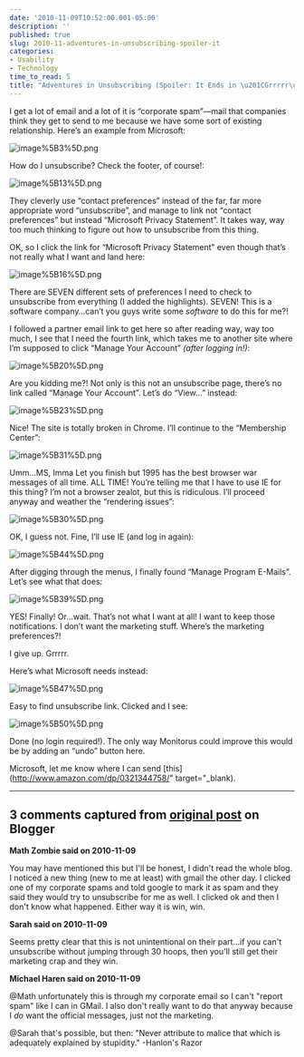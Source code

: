```yaml
---
date: '2010-11-09T10:52:00.001-05:00'
description: ''
published: true
slug: 2010-11-adventures-in-unsubscribing-spoiler-it
categories:
- Usability
- Technology
time_to_read: 5
title: "Adventures in Unsubscribing (Spoiler: It Ends in \u201CGrrrrr\u201D)"
---
```



I get a lot of email and a lot of it is “corporate spam”—mail that companies think they get to send to me because we have some sort of existing relationship. Here’s an example from Microsoft:

![image%5B3%5D.png](image%5B3%5D.png)

How do I unsubscribe? Check the footer, of course!:

![image%5B13%5D.png](image%5B13%5D.png)

They cleverly use “contact preferences” instead of the far, far more appropriate word “unsubscribe”, and manage to link not “contact preferences” but instead “Microsoft Privacy Statement”. It takes way, way too much thinking to figure out how to unsubscribe from this thing.

OK, so I click the link for “Microsoft Privacy Statement” even though that’s not really what I want and land here:

![image%5B16%5D.png](image%5B16%5D.png)

There are SEVEN different sets of preferences I need to check to unsubscribe from everything (I added the highlights). SEVEN! This is a software company…can’t you guys write some *software* to do this for me?!

I followed a partner email link to get here so after reading way, way too much, I see that I need the fourth link, which takes me to another site where I’m supposed to click “Manage Your Account” *(after logging in!)*:

![image%5B20%5D.png](image%5B20%5D.png)

Are you kidding me?! Not only is this not an unsubscribe page, there’s no link called “Manage Your Account”. Let’s do “View…” instead:

![image%5B23%5D.png](image%5B23%5D.png)

Nice! The site is totally broken in Chrome. I’ll continue to the “Membership Center”:

![image%5B31%5D.png](image%5B31%5D.png)      

Umm…MS, Imma Let you finish but 1995 has the best browser war messages of all time. ALL TIME! You’re telling me that I have to use IE for this thing? I’m not a browser zealot, but this is ridiculous. I’ll proceed anyway and weather the “rendering issues”:

![image%5B30%5D.png](image%5B30%5D.png)

OK, I guess not. Fine, I’ll use IE (and log in again):

![image%5B44%5D.png](image%5B44%5D.png)

After digging through the menus, I finally found “Manage Program E-Mails”. Let’s see what that does:

![image%5B39%5D.png](image%5B39%5D.png)

YES! Finally! Or…wait. That’s not what I want at all! I want to keep those notifications. I don’t want the marketing stuff. Where’s the marketing preferences?!

I give up. Grrrrr.

Here’s what Microsoft needs instead:

![image%5B47%5D.png](image%5B47%5D.png)

Easy to find unsubscribe link. Clicked and I see:

![image%5B50%5D.png](image%5B50%5D.png)

Done (no login required!). The only way Monitorus could improve this would be by adding an “undo” button here.

Microsoft, let me know where I can send [this](http://www.amazon.com/dp/0321344758/" target="_blank).

---

## 3 comments captured from [original post](https://blog.wassupy.com/2010/11/adventures-in-unsubscribing-spoiler-it.html) on Blogger

**Math Zombie said on 2010-11-09**

You may have mentioned this but I'll be honest, I didn't read the whole blog. I noticed a new thing (new to me at least) with gmail the other day. I clicked one of my corporate spams and told google to mark it as spam and they said they would try to unsubscribe for me as well. I clicked ok and then I don't know what happened. Either way it is win, win.

**Sarah said on 2010-11-09**

Seems pretty clear that this is not unintentional on their part...if you can't unsubscribe without jumping through 30 hoops, then you'll still get their marketing crap and they win.

**Michael Haren said on 2010-11-09**

@Math unfortunately this is through my corporate email so I can't &quot;report spam&quot; like I can in GMail. I also don't really want to do that anyway because I *do* want the official messages, just not the marketing.

@Sarah that's possible, but then: &quot;Never attribute to malice that which is adequately explained by stupidity.&quot; -Hanlon's Razor

